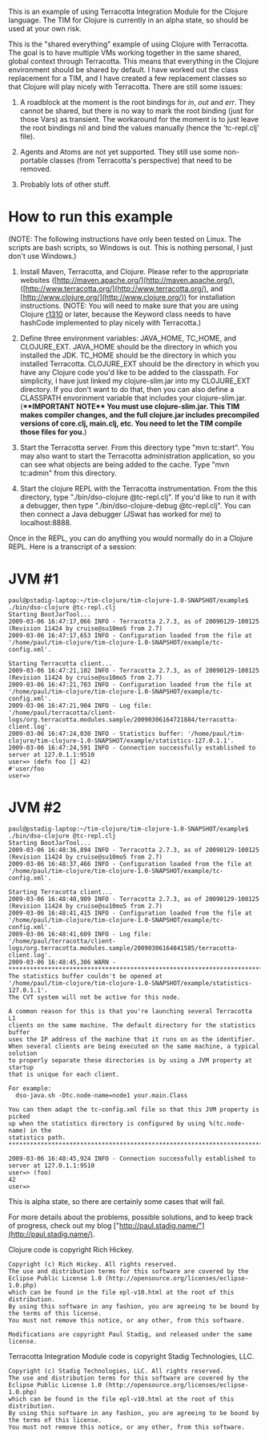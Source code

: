 This is an example of using Terracotta Integration Module for the Clojure language.  The TIM for Clojure is currently in an alpha state, so should be used at your own risk.

This is the "shared everything" example of using Clojure with Terracotta.  The goal is to have multiple VMs working together in the same shared, global context through Terracotta.  This means that everything in the Clojure environment should be shared by default.  I have worked out the class replacement for a TIM, and I have created a few replacement classes so that Clojure will play nicely with Terracotta.  There are still some issues:

1. A roadblock at the moment is the root bindings for *in*, *out* and *err*.  They cannot be shared, but there is no way to mark the root binding (just for those Vars) as transient.  The workaround for the moment is to just leave the root bindings nil and bind the values manually (hence the 'tc-repl.clj' file).

2. Agents and Atoms are not yet supported.  They still use some non-portable classes (from Terracotta's perspective) that need to be removed.

3. Probably lots of other stuff.


How to run this example
=======================
(NOTE: The following instructions have only been tested on Linux.  The scripts are bash scripts, so Windows is out.  This is nothing personal, I just don't use Windows.)

1. Install Maven, Terracotta, and Clojure.  Please refer to the appropriate websites ([http://maven.apache.org/](http://maven.apache.org/), ([http://www.terracotta.org/](http://www.terracotta.org/), and [http://www.clojure.org/](http://www.clojure.org/)) for installation instructions. (NOTE: You will need to make sure that you are using Clojure [r1310](http://code.google.com/p/clojure/source/browse/trunk/src/jvm/clojure/lang/Keyword.java?r=1310) or later, because the Keyword class needs to have hashCode implemented to play nicely with Terracotta.)

2. Define three environment variables: JAVA_HOME, TC_HOME, and CLOJURE_EXT.  JAVA_HOME should be the directory in which you installed the JDK.  TC_HOME should be the directory in which you installed Terracotta.  CLOJURE_EXT should be the directory in which you have any Clojure code you'd like to be added to the classpath.  For simplicity, I have just linked my clojure-slim.jar into my CLOJURE_EXT directory.  If you don't want to do that, then you can also define a CLASSPATH envorinment variable that includes your clojure-slim.jar.
   (**\*\*IMPORTANT NOTE\*\* You must use clojure-slim.jar.  This TIM makes compiler changes, and the full clojure.jar includes precompiled versions of core.clj, main.clj, etc.  You need to let the TIM compile those files for you.**)

3. Start the Terracotta server.  From this directory type "mvn tc:start".  You may also want to start the Terracotta administration application, so you can see what objects are being added to the cache.  Type "mvn tc:admin" from this directory.

4. Start the clojure REPL with the Terracotta instrumentation.  From the this directory, type "./bin/dso-clojure @tc-repl.clj".  If you'd like to run it with a debugger, then type "./bin/dso-clojure-debug @tc-repl.clj".  You can then connect a Java debugger (JSwat has worked for me) to localhost:8888.

Once in the REPL, you can do anything you would normally do in a Clojure REPL.  Here is a transcript of a session:

JVM #1
======
    paul@pstadig-laptop:~/tim-clojure/tim-clojure-1.0-SNAPSHOT/example$ ./bin/dso-clojure @tc-repl.clj
    Starting BootJarTool...
    2009-03-06 16:47:17,066 INFO - Terracotta 2.7.3, as of 20090129-100125 (Revision 11424 by cruise@su10mo5 from 2.7)
    2009-03-06 16:47:17,653 INFO - Configuration loaded from the file at '/home/paul/tim-clojure/tim-clojure-1.0-SNAPSHOT/example/tc-config.xml'.
    
    Starting Terracotta client...
    2009-03-06 16:47:21,102 INFO - Terracotta 2.7.3, as of 20090129-100125 (Revision 11424 by cruise@su10mo5 from 2.7)
    2009-03-06 16:47:21,703 INFO - Configuration loaded from the file at '/home/paul/tim-clojure/tim-clojure-1.0-SNAPSHOT/example/tc-config.xml'.
    2009-03-06 16:47:21,904 INFO - Log file: '/home/paul/terracotta/client-logs/org.terracotta.modules.sample/20090306164721884/terracotta-client.log'.
    2009-03-06 16:47:24,030 INFO - Statistics buffer: '/home/paul/tim-clojure/tim-clojure-1.0-SNAPSHOT/example/statistics-127.0.1.1'.
    2009-03-06 16:47:24,591 INFO - Connection successfully established to server at 127.0.1.1:9510
    user=> (defn foo [] 42)
    #'user/foo
    user=> 

JVM #2
======
    paul@pstadig-laptop:~/tim-clojure/tim-clojure-1.0-SNAPSHOT/example$ ./bin/dso-clojure @tc-repl.clj
    Starting BootJarTool...
    2009-03-06 16:48:36,894 INFO - Terracotta 2.7.3, as of 20090129-100125 (Revision 11424 by cruise@su10mo5 from 2.7)
    2009-03-06 16:48:37,466 INFO - Configuration loaded from the file at '/home/paul/tim-clojure/tim-clojure-1.0-SNAPSHOT/example/tc-config.xml'.
    
    Starting Terracotta client...
    2009-03-06 16:48:40,909 INFO - Terracotta 2.7.3, as of 20090129-100125 (Revision 11424 by cruise@su10mo5 from 2.7)
    2009-03-06 16:48:41,415 INFO - Configuration loaded from the file at '/home/paul/tim-clojure/tim-clojure-1.0-SNAPSHOT/example/tc-config.xml'.
    2009-03-06 16:48:41,609 INFO - Log file: '/home/paul/terracotta/client-logs/org.terracotta.modules.sample/20090306164841585/terracotta-client.log'.
    2009-03-06 16:48:45,386 WARN - 
    **************************************************************************************
    The statistics buffer couldn't be opened at 
    '/home/paul/tim-clojure/tim-clojure-1.0-SNAPSHOT/example/statistics-127.0.1.1'.
    The CVT system will not be active for this node.
    
    A common reason for this is that you're launching several Terracotta L1
    clients on the same machine. The default directory for the statistics buffer
    uses the IP address of the machine that it runs on as the identifier.
    When several clients are being executed on the same machine, a typical solution
    to properly separate these directories is by using a JVM property at startup
    that is unique for each client.
    
    For example:
      dso-java.sh -Dtc.node-name=node1 your.main.Class
    
    You can then adapt the tc-config.xml file so that this JVM property is picked
    up when the statistics directory is configured by using %(tc.node-name) in the
    statistics path.
    **************************************************************************************
    
    2009-03-06 16:48:45,924 INFO - Connection successfully established to server at 127.0.1.1:9510
    user=> (foo)
    42
    user=> 

This is alpha state, so there are certainly some cases that will fail.

For more details about the problems, possible solutions, and to keep track of progress, check out my blog ["http://paul.stadig.name/"](http://paul.stadig.name/).

Clojure code is copyright Rich Hickey.

    Copyright (c) Rich Hickey. All rights reserved.
    The use and distribution terms for this software are covered by the
    Eclipse Public License 1.0 (http://opensource.org/licenses/eclipse-1.0.php)
    which can be found in the file epl-v10.html at the root of this distribution.
    By using this software in any fashion, you are agreeing to be bound by
    the terms of this license.
    You must not remove this notice, or any other, from this software.
    
    Modifications are copyright Paul Stadig, and released under the same license.

Terracotta Integration Module code is copyright Stadig Technologies, LLC.

    Copyright (c) Stadig Technologies, LLC. All rights reserved.
    The use and distribution terms for this software are covered by the
    Eclipse Public License 1.0 (http://opensource.org/licenses/eclipse-1.0.php)
    which can be found in the file epl-v10.html at the root of this distribution.
    By using this software in any fashion, you are agreeing to be bound by
    the terms of this license.
    You must not remove this notice, or any other, from this software.
